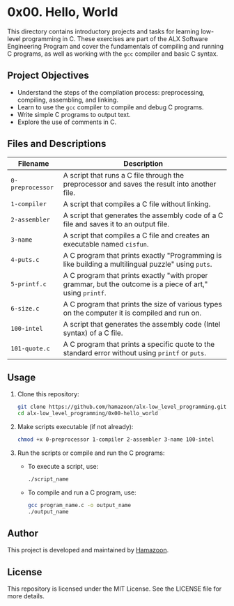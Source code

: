 # 0x00. Hello, World

This directory contains introductory projects and tasks for learning low-level programming in C. These exercises are part of the ALX Software Engineering Program and cover the fundamentals of compiling and running C programs, as well as working with the `gcc` compiler and basic C syntax.

## Project Objectives

- Understand the steps of the compilation process: preprocessing, compiling, assembling, and linking.
- Learn to use the `gcc` compiler to compile and debug C programs.
- Write simple C programs to output text.
- Explore the use of comments in C.

## Files and Descriptions

| Filename               | Description                                                                 |
|------------------------|-----------------------------------------------------------------------------|
| `0-preprocessor`       | A script that runs a C file through the preprocessor and saves the result into another file. |
| `1-compiler`           | A script that compiles a C file without linking.                                           |
| `2-assembler`          | A script that generates the assembly code of a C file and saves it to an output file.       |
| `3-name`               | A script that compiles a C file and creates an executable named `cisfun`.                  |
| `4-puts.c`             | A C program that prints exactly "Programming is like building a multilingual puzzle" using `puts`. |
| `5-printf.c`           | A C program that prints exactly "with proper grammar, but the outcome is a piece of art," using `printf`. |
| `6-size.c`             | A C program that prints the size of various types on the computer it is compiled and run on. |
| `100-intel`            | A script that generates the assembly code (Intel syntax) of a C file.                       |
| `101-quote.c`          | A C program that prints a specific quote to the standard error without using `printf` or `puts`. |

## Usage

1. Clone this repository:
   ```bash
   git clone https://github.com/hamazoon/alx-low_level_programming.git
   cd alx-low_level_programming/0x00-hello_world
   ```

2. Make scripts executable (if not already):
   ```bash
   chmod +x 0-preprocessor 1-compiler 2-assembler 3-name 100-intel
   ```

3. Run the scripts or compile and run the C programs:

   - To execute a script, use:
     ```bash
     ./script_name
     ```

   - To compile and run a C program, use:
     ```bash
     gcc program_name.c -o output_name
     ./output_name
     ```

## Author

This project is developed and maintained by [Hamazoon](https://github.com/hamazoon).

## License

This repository is licensed under the MIT License. See the LICENSE file for more details.

